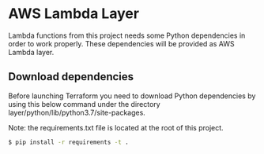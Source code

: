 # AWS Lambda Layer

Lambda functions from this project needs some Python dependencies in order to 
work properly. These dependencies will be provided as AWS Lambda layer.

## Download dependencies

Before launching Terraform you need to download Python dependencies by using 
this below command under the directory layer/python/lib/python3.7/site-packages. 

Note: the requirements.txt file is located at the root of this project.

```bash
$ pip install -r requirements -t .
```